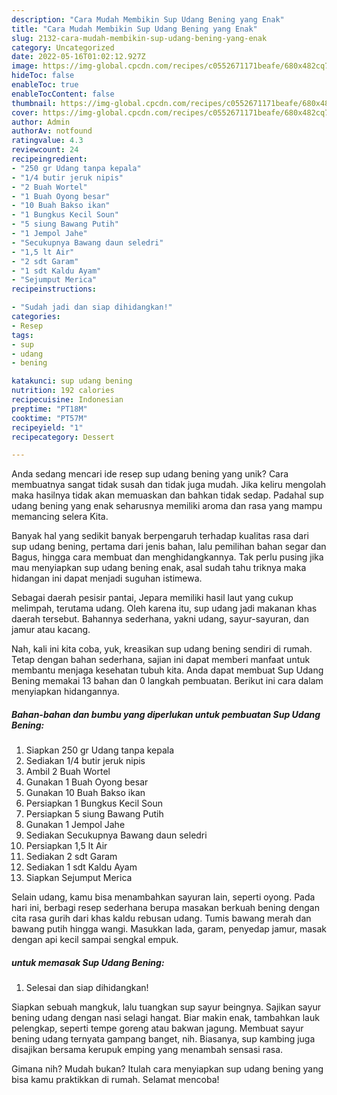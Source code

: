 ```yaml
---
description: "Cara Mudah Membikin Sup Udang Bening yang Enak"
title: "Cara Mudah Membikin Sup Udang Bening yang Enak"
slug: 2132-cara-mudah-membikin-sup-udang-bening-yang-enak
category: Uncategorized
date: 2022-05-16T01:02:12.927Z
image: https://img-global.cpcdn.com/recipes/c0552671171beafe/680x482cq70/sup-udang-bening-foto-resep-utama.jpg
hideToc: false
enableToc: true
enableTocContent: false
thumbnail: https://img-global.cpcdn.com/recipes/c0552671171beafe/680x482cq70/sup-udang-bening-foto-resep-utama.jpg
cover: https://img-global.cpcdn.com/recipes/c0552671171beafe/680x482cq70/sup-udang-bening-foto-resep-utama.jpg
author: Admin
authorAv: notfound
ratingvalue: 4.3
reviewcount: 24
recipeingredient:
- "250 gr Udang tanpa kepala"
- "1/4 butir jeruk nipis"
- "2 Buah Wortel"
- "1 Buah Oyong besar"
- "10 Buah Bakso ikan"
- "1 Bungkus Kecil Soun"
- "5 siung Bawang Putih"
- "1 Jempol Jahe"
- "Secukupnya Bawang daun seledri"
- "1,5 lt Air"
- "2 sdt Garam"
- "1 sdt Kaldu Ayam"
- "Sejumput Merica"
recipeinstructions:

- "Sudah jadi dan siap dihidangkan!"
categories:
- Resep
tags:
- sup
- udang
- bening

katakunci: sup udang bening 
nutrition: 192 calories
recipecuisine: Indonesian
preptime: "PT18M"
cooktime: "PT57M"
recipeyield: "1"
recipecategory: Dessert

---
```





Anda sedang mencari ide resep sup udang bening yang unik? Cara membuatnya sangat tidak susah dan tidak juga mudah. Jika keliru mengolah maka hasilnya tidak akan memuaskan dan bahkan tidak sedap. Padahal sup udang bening yang enak seharusnya memiliki aroma dan rasa yang mampu memancing selera Kita.





Banyak hal yang sedikit banyak berpengaruh terhadap kualitas rasa dari sup udang bening, pertama dari jenis bahan, lalu pemilihan bahan segar dan Bagus, hingga cara membuat dan menghidangkannya. Tak perlu pusing jika mau menyiapkan sup udang bening enak,      asal sudah tahu triknya maka hidangan ini dapat menjadi suguhan istimewa.














Sebagai daerah pesisir pantai, Jepara memiliki hasil laut yang cukup melimpah, terutama udang. Oleh karena itu, sup udang jadi makanan khas daerah tersebut. Bahannya sederhana, yakni udang, sayur-sayuran, dan jamur atau kacang.






Nah, kali ini kita coba, yuk, kreasikan sup udang bening sendiri di rumah. Tetap dengan bahan sederhana, sajian ini dapat memberi manfaat untuk membantu menjaga kesehatan tubuh kita. Anda dapat membuat Sup Udang Bening memakai 13 bahan dan 0 langkah pembuatan. Berikut ini cara dalam menyiapkan hidangannya.

<!--inarticleads1-->

##### Bahan-bahan dan bumbu yang diperlukan untuk pembuatan Sup Udang Bening:

1. Siapkan 250 gr Udang tanpa kepala
1. Sediakan 1/4 butir jeruk nipis
1. Ambil 2 Buah Wortel
1. Gunakan 1 Buah Oyong besar
1. Gunakan 10 Buah Bakso ikan
1. Persiapkan 1 Bungkus Kecil Soun
1. Persiapkan 5 siung Bawang Putih
1. Gunakan 1 Jempol Jahe
1. Sediakan Secukupnya Bawang daun seledri
1. Persiapkan 1,5 lt Air
1. Sediakan 2 sdt Garam
1. Sediakan 1 sdt Kaldu Ayam
1. Siapkan Sejumput Merica


Selain udang, kamu bisa menambahkan sayuran lain, seperti oyong. Pada hari ini, berbagi resep sederhana berupa masakan berkuah bening dengan cita rasa gurih dari khas kaldu rebusan udang. Tumis bawang merah dan bawang putih hingga wangi. Masukkan lada, garam, penyedap jamur, masak dengan api kecil sampai sengkal empuk. 

<!--inarticleads2-->

#####  untuk memasak Sup Udang Bening:


1. Selesai dan siap dihidangkan!

Siapkan sebuah mangkuk, lalu tuangkan sup sayur beingnya. Sajikan sayur bening udang dengan nasi selagi hangat. Biar makin enak, tambahkan lauk pelengkap, seperti tempe goreng atau bakwan jagung. Membuat sayur bening udang ternyata gampang banget, nih. Biasanya, sup kambing juga disajikan bersama kerupuk emping yang menambah sensasi rasa. 

Gimana nih? Mudah bukan? Itulah cara menyiapkan sup udang bening yang bisa kamu praktikkan di rumah. Selamat mencoba!
